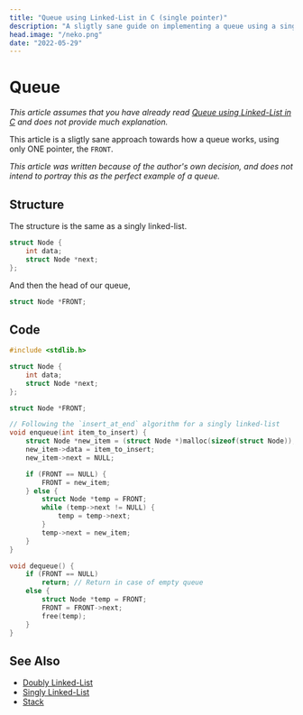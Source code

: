 ```yaml
---
title: "Queue using Linked-List in C (single pointer)"
description: "A sligtly sane guide on implementing a queue using a singly linked-list in C"
head.image: "/neko.png"
date: "2022-05-29"
---
```


# Queue
*<Message type="gray">This article assumes that you have already read [Queue using Linked-List in C](/l/c/queue-linked-list) and does not provide much explanation.</Message>*

This article is a sligtly sane approach towards how a queue works, using only ONE pointer, the `FRONT`.

*<Message type="error">This article was written because of the author's own decision, and does not intend to portray this as the perfect example of a queue.</Message>*

## Structure
The structure is the same as a singly linked-list.

```c
struct Node {
    int data;
    struct Node *next;
};
```

And then the head of our queue,
```c 
struct Node *FRONT;
```


## Code
```c
#include <stdlib.h>

struct Node {
    int data;
    struct Node *next;
};

struct Node *FRONT;

// Following the `insert_at_end` algorithm for a singly linked-list
void enqueue(int item_to_insert) {
    struct Node *new_item = (struct Node *)malloc(sizeof(struct Node));
    new_item->data = item_to_insert;
    new_item->next = NULL;

    if (FRONT == NULL) {
        FRONT = new_item;
    } else {
        struct Node *temp = FRONT;
        while (temp->next != NULL) {
            temp = temp->next;
        }
        temp->next = new_item;
    }
}

void dequeue() {
    if (FRONT == NULL)
        return; // Return in case of empty queue
    else {
        struct Node *temp = FRONT;
        FRONT = FRONT->next;
        free(temp);
    }
}

```

## See Also
- [Doubly Linked-List](/l/c/double-linked-list)
- [Singly Linked-List](/l/c/single-linked-list)
- [Stack](/l/c/stack-linked-list)